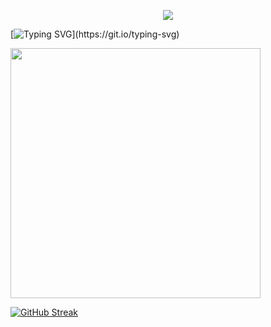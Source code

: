 <p align="center">
<img src="https://capsule-render.vercel.app/api?type=waving&color=timeGradient&height=300&&section=header&text={Hi THERE!}&fontSize=90&fontAlign=50&fontAlignY=30&desc={I am YangHE!}&descAlign=50&descSize=30&descAlignY=60&animation=twinkling" />
</p>

[![Typing SVG](https://readme-typing-svg.demolab.com?font=Fira+Code&pause=1000&center=%E7%9C%9F&vCenter=%E7%9C%9F&multiline=true&repeat=%E7%9C%9F&random=%E5%81%87&width=435&lines=Welcome+to+my+Github+profile+page!)](https://git.io/typing-svg)

<img align="center" width="400" src="https://github-readme-stats.vercel.app/api?username={413hy}&theme=transparent&include_all_commits=true&show_icons=true&hide_border=true" />

[![GitHub Streak](https://streak-stats.demolab.com?user=413hy&theme=vue-dark&hide_border=%E5%81%87&short_numbers=%E5%81%87&date_format=%5BY.%5Dn.j&mode=weekly)](https://git.io/streak-stats)

